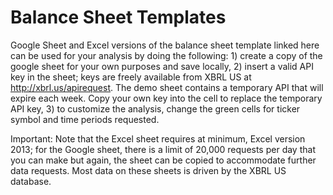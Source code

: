 # Balance Sheet Templates

Google Sheet and Excel versions of the balance sheet template linked here can be used for your analysis by doing the following: 1) create a copy of the google sheet for your own purposes and save locally, 2) insert a valid API key in the sheet; keys are freely available from XBRL US at http://xbrl.us/apirequest. The demo sheet contains a temporary API that will expire each week. Copy your own key into the cell to replace the temporary API key, 3) to customize the analysis, change the green cells for ticker symbol and time periods requested.

Important: Note that the Excel sheet requires at minimum, Excel version 2013; for the Google sheet, there is a limit of 20,000 requests per day that you can make but again, the sheet can be copied to accommodate further data requests. Most data on these sheets is driven by the XBRL US database. 
